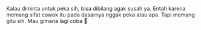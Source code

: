 Kalau diminta untuk peka sih, bisa dibilang agak susah ya. Entah karena memang sifat cowok itu pada dasarnya nggak peka atau apa. Tapi memang gitu sih. Mau gimana lagi coba 🐯